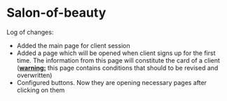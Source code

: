# Salon-of-beauty 

Log of changes: 

* Added the main page for client session
* Added a page which will be opened when client signs up for the first time. The information from this page will constitute the card of a client (**<ins>warning:<ins/>** this page contains conditions that should to be revised and overwritten)
* Configured buttons. Now they are opening necessary pages after clicking on them